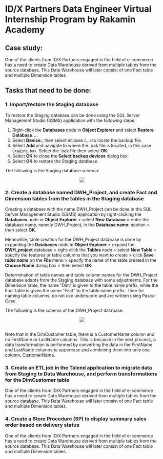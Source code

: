 # ID/X Partners Data Engineer Virtual Internship Program by Rakamin Academy

## Case study:

One of the clients from ID/X Partners engaged in the field of e-commerce has a need to create Data
Warehouse derived from multiple tables from the source database. This Data Warehouse will later consist of one Fact table and multiple Dimension tables.

## Tasks that need to be done:

### 1. Import/restore the Staging database

To restore the Staging database can be done using the SQL Server Management Studio (SSMS) application with the following steps:

1. Right-click the **Databases** node in **Object Explorer** and select **Restore Database...**.
2. Select **Device:**, then select ellipses (...) to locate the backup file.
3. Select **Add** and navigate to where the .bak file is located, in this case `Staging.bak`. Select the .bak file then select **OK**.
4. Select **OK** to close the **Select backup devices** dialog box.
5. Select **OK** to restore the Staging database.

The following is the Staging database schema:

<div align="center"><img src="https://drive.google.com/uc?export=view&id=12wtje7-s1769VsSrkNEy3_BiylL6MazS"></div>

### 2. Create a database named DWH_Project, and create Fact and Dimension tables from the tables in the Staging database

Creating a database with the name DWH_Project can be done in the SQL Server Management Studio (SSMS) application by right-clicking the **Databases** node in **Object Explorer** > select **New Database** > enter the database name, namely DWH_Project, in the **Database name:** section > then select **OK**.

Meanwhile, table creation for the DWH_Project database is done by expanding the **Databases** node in **Object Explorer** > expand the **DWH_project** database > right-click the **Tables** node > select **New Table** > specify the features or table columns that you want to create > click **Save *table name*** on the **File** menu > specify the name of the table created in the **Choose Name** dialog box > then select **OK**.

Determination of table names and table column names for the DWH_Project database adapts from the Staging database with some adjustments. For the Dimension table, the name "Dim" is given to the table name prefix, while the Fact table is given the name "Fact" to the table name prefix. Then for naming table columns, do not use underscore and are written using Pascal Case.

The following is the schema of the DWH_Project database:

<div align="center"><img src="https://drive.google.com/uc?export=view&id=1sw15UIyUNA833oInyu9ohJ3CbRsFVTOl"></div><br>

Note that in the DimCustomer table, there is a CustomerName column and no FirstName or LastName columns. This is because in the next process, a data transformation is performed by converting the data in the FirstName and LastName columns to uppercase and combining them into only one column, CustomerName.

### 3. Create an ETL job in the Talend application to migrate data from Staging to Data Warehouse, and perform transformations for the DimCustomer table

One of the clients from ID/X Partners engaged in the field of e-commerce has a need to create Data
Warehouse derived from multiple tables from the source database. This Data Warehouse will later consist of one Fact table and multiple Dimension tables.

### 4. Create a Store Procedure (SP) to display summary sales order based on delivery status

One of the clients from ID/X Partners engaged in the field of e-commerce has a need to create Data
Warehouse derived from multiple tables from the source database. This Data Warehouse will later consist of one Fact table and multiple Dimension tables.
